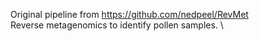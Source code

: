 Original pipeline from https://github.com/nedpeel/RevMet \
Reverse metagenomics to identify pollen samples. \

